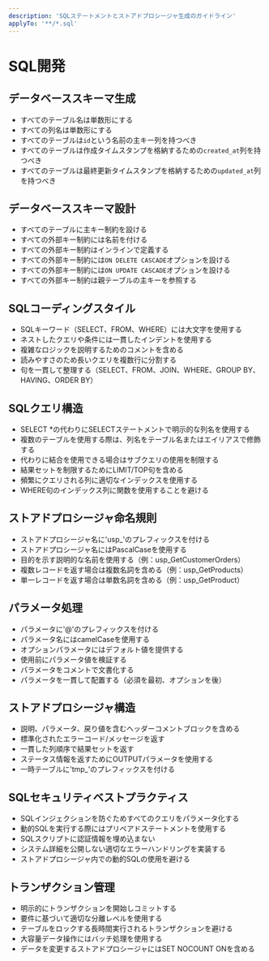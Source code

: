 ```yaml
---
description: 'SQLステートメントとストアドプロシージャ生成のガイドライン'
applyTo: '**/*.sql'
---
```


# SQL開発

## データベーススキーマ生成
- すべてのテーブル名は単数形にする
- すべての列名は単数形にする
- すべてのテーブルは`id`という名前の主キー列を持つべき
- すべてのテーブルは作成タイムスタンプを格納するための`created_at`列を持つべき
- すべてのテーブルは最終更新タイムスタンプを格納するための`updated_at`列を持つべき

## データベーススキーマ設計
- すべてのテーブルに主キー制約を設ける
- すべての外部キー制約には名前を付ける
- すべての外部キー制約はインラインで定義する
- すべての外部キー制約には`ON DELETE CASCADE`オプションを設ける
- すべての外部キー制約には`ON UPDATE CASCADE`オプションを設ける
- すべての外部キー制約は親テーブルの主キーを参照する

## SQLコーディングスタイル
- SQLキーワード（SELECT、FROM、WHERE）には大文字を使用する
- ネストしたクエリや条件には一貫したインデントを使用する
- 複雑なロジックを説明するためのコメントを含める
- 読みやすさのため長いクエリを複数行に分割する
- 句を一貫して整理する（SELECT、FROM、JOIN、WHERE、GROUP BY、HAVING、ORDER BY）

## SQLクエリ構造
- SELECT *の代わりにSELECTステートメントで明示的な列名を使用する
- 複数のテーブルを使用する際は、列名をテーブル名またはエイリアスで修飾する
- 代わりに結合を使用できる場合はサブクエリの使用を制限する
- 結果セットを制限するためにLIMIT/TOP句を含める
- 頻繁にクエリされる列に適切なインデックスを使用する
- WHERE句のインデックス列に関数を使用することを避ける

## ストアドプロシージャ命名規則
- ストアドプロシージャ名に'usp_'のプレフィックスを付ける
- ストアドプロシージャ名にはPascalCaseを使用する
- 目的を示す説明的な名前を使用する（例：usp_GetCustomerOrders）
- 複数レコードを返す場合は複数名詞を含める（例：usp_GetProducts）
- 単一レコードを返す場合は単数名詞を含める（例：usp_GetProduct）

## パラメータ処理
- パラメータに'@'のプレフィックスを付ける
- パラメータ名にはcamelCaseを使用する
- オプションパラメータにはデフォルト値を提供する
- 使用前にパラメータ値を検証する
- パラメータをコメントで文書化する
- パラメータを一貫して配置する（必須を最初、オプションを後）

## ストアドプロシージャ構造
- 説明、パラメータ、戻り値を含むヘッダーコメントブロックを含める
- 標準化されたエラーコード/メッセージを返す
- 一貫した列順序で結果セットを返す
- ステータス情報を返すためにOUTPUTパラメータを使用する
- 一時テーブルに'tmp_'のプレフィックスを付ける

## SQLセキュリティベストプラクティス
- SQLインジェクションを防ぐためすべてのクエリをパラメータ化する
- 動的SQLを実行する際にはプリペアドステートメントを使用する
- SQLスクリプトに認証情報を埋め込まない
- システム詳細を公開しない適切なエラーハンドリングを実装する
- ストアドプロシージャ内での動的SQLの使用を避ける

## トランザクション管理
- 明示的にトランザクションを開始しコミットする
- 要件に基づいて適切な分離レベルを使用する
- テーブルをロックする長時間実行されるトランザクションを避ける
- 大容量データ操作にはバッチ処理を使用する
- データを変更するストアドプロシージャにはSET NOCOUNT ONを含める

